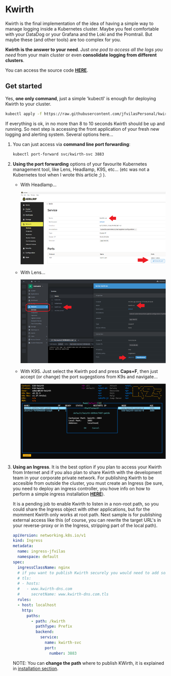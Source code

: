 # Kwirth
Kwirth is the final implementation of the idea of having a simple way to manage logging inside a Kubernetes cluster. Maybe you feel comfortable with your DataDog or your Grafana and the Loki and the Promtrail. But maybe these (and other tools) are too complex for you.

**Kwirth is the answer to your need**. Just *one pod to access all the logs you need* from your main cluster or even **consolidate logging from different clusters**.

You can access the source code [**HERE**](https://github.com/jfvilasPersonal/kwirth).

## Get started
Yes, **one only command**, just a simple 'kubectl' is enough for deploying Kwirth to your cluster.

```bash
kubectl apply -f https://raw.githubusercontent.com/jfvilasPersonal/kwirth/master/test/kwirth.yaml
```

If everything is ok, in no more than 8 to 10 seconds Kwirth should be up and running. So next step is accessing the front application of your fresh new logging and alerting system. Several options here...

1. You can just access via **command line port forwarding**:
    ```bash
    kubectl port-forward svc/kwirth-svc 3883
    ```

2. **Using the port forwarding** options of your favourite Kubernetes management tool, like Lens, Headlamp, K9S, etc... (etc was not a Kubernetes tool when I wrote this article ;) ).

    - With Headlamp...
      
      ![Headlamp](./_media/pf-headlamp.png)

    - With Lens...

      ![Lens](./_media/pf-lens.png)

    - With K9S. Just select the Kwirth pod and press **Caps+F**, then just accept (or change) the port sugegstions from K9s and navigate...

      ![Lens](./_media/pf-k9s.png)


3. **Using an Ingress**. It is the best option if you plan to access your Kwirth from Internet and if you also plan to share Kwirth with the development team in your corporate private network. For publishing Kwirth to be accesible from outside the cluster, you must create an Ingress (be sure, you need to deploy an ingress controller, you hove info on how to perform a simple ingress installation [**HERE**](https://jfvilaspersonal.github.io/oberkorn/#/ingins)).

    It is a pending job to enable Kwirth to listen in a non-root path, so you could share the Ingress object with other applications, but for the momment Kwirth only works at root path. Next sample is for publishing external access like this (of course, you can rewrite the target URL's in your reverse-proxy or in the Ingress, stripping part of the local path).

    ```yaml
    apiVersion: networking.k8s.io/v1
    kind: Ingress
    metadata:
      name: ingress-jfvilas
      namespace: default
    spec:
      ingressClassName: nginx
      # if you want to publish Kwirth securely you would need to add something like this:
      # tls:
      # - hosts:
      #   - www.kwirth-dns.com
      #     secretName: www.kwirth-dns.com.tls
      rules:
      - host: localhost
        http:
          paths:
            - path: /kwirth
              pathType: Prefix
              backend:
                service:
                  name: kwirth-svc
                  port:
                    number: 3883
    ```
    NOTE: You can **change the path** where to publish KWirth, it is explained in [installation section](../installation).